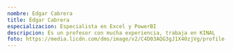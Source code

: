 ```yaml
---
nombre: Edgar Cabrera
title: Édgar Cabrera
especializacion: Especialista en Excel y PowerBI
descripcion: Es un profesor con mucha experiencia, trabaja en KINAL
foto: https://media.licdn.com/dms/image/v2/C4D03AQG3gJ1X40zjVg/profile-displayphoto-shrink_800_800/profile-displayphoto-shrink_800_800/0/1612976858201?e=1752710400&v=beta&t=u3jfTerrXm8GmmxNeVTZOWIWaC2rL6cCc8tRr0Ke9us
---
```

